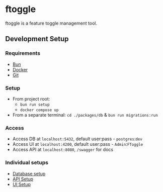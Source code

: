 # ftoggle

ftoggle is a feature toggle management tool.

## Development Setup

### Requirements

- [Bun](https://bun.sh/)
- [Docker](https://www.docker.com/)
- [Git](https://git-scm.com/)

### Setup

- From project root:
  - `bun run setup`
  - `docker compose up`
- From a separate terminal: `cd ./packages/db` & `bun run migrations:run`

### Access

- Access DB at `localhost:5432`, default user:pass - `postgres`:`dev`
- Access UI at `localhost:4200`, default user:pass - `Admin`:`FToggle`
- Access API at `localhost:8080`, `/swagger` for docs

### Individual setups

- [Database setup](./packages/db/README.md)
- [API Setup](./packages/api/README.md)
- [UI Setup](./packages/ui/README.md)
